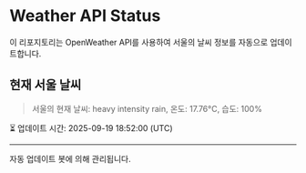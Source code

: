
# Weather API Status

이 리포지토리는 OpenWeather API를 사용하여 서울의 날씨 정보를 자동으로 업데이트합니다.

## 현재 서울 날씨
> 서울의 현재 날씨: heavy intensity rain, 온도: 17.76°C, 습도: 100%

⏳ 업데이트 시간: 2025-09-19 18:52:00 (UTC)

---
자동 업데이트 봇에 의해 관리됩니다.

